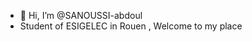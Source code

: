 - 👋 Hi, I’m @SANOUSSI-abdoul
- Student of ESIGELEC in Rouen , Welcome to my place

<!---
SANOUSSI-abdoul/SANOUSSI-abdoul is a ✨ special ✨ repository because its `README.md` (this file) appears on your GitHub profile.
You can click the Preview link to take a look at your changes.
--->
